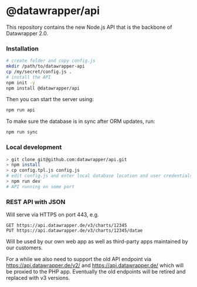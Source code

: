 # @datawrapper/api

This repository contains the new Node.js API that is the backbone of Datawrapper 2.0.

### Installation

```sh
# create folder and copy config.js
mkdir /path/to/datawrapper-api
cp /my/secret/config.js .
# install the API
npm init -y
npm install @datawrapper/api
```

Then you can start the server using:

```sh
npm run api
```

To make sure the database is in sync after ORM updates, run:

```sh
npm run sync
```

### Local development

```sh
> git clone git@github.com:datawrapper/api.git
> npm install
> cp config.tpl.js config.js
# edit config.js and enter local database location and user credentials
> npm run dev
# API running on some port
```

### REST API with JSON

Will serve via HTTPS on port 443, e.g.

    GET https://api.datawrapper.de/v3/charts/12345
    PUT https://api.datawrapper.de/v3/charts/12345/datae

Will be used by our own web app as well as third-party apps maintained by our customers.

For a while we also need to support the old API endpoint via https://api.datawrapper.de/v2/ and https://api.datawrapper.de/ which will be proxied to the PHP app. Eventually the old endpoints will be retired and replaced with v3 versions.
